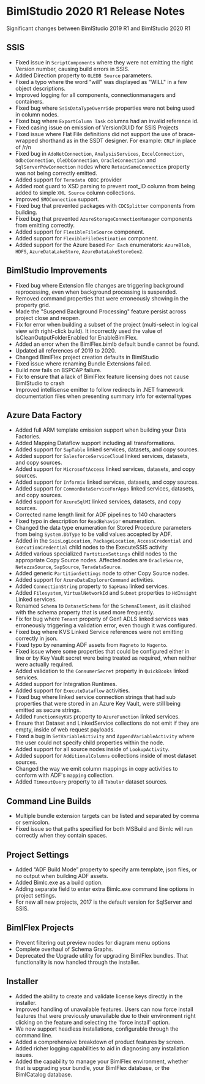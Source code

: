 # BimlStudio 2020 R1 Release Notes

Significant changes between BimlStudio 2019 R1 and BimlStudio 2020 R1

## SSIS
* Fixed issue in `ScriptComponents` where they were not emitting the right Version number, causing build errors in SSIS.
* Added Direction property to `OLEDB Source` parameters.
* Fixed a typo where the word "will" was displayed as "WILL" in a few object descriptions.
* Improved logging for all components, connectionmanagers and containers.
* Fixed bug where `SsisDataTypeOverride` properties were not being used in column nodes.
* Fixed bug where `ExportColumn Task` columns had an invalid reference id. 
* Fixed casing issue on emission of VersionGUID for SSIS Projects
* Fixed issue where Flat File definitions did not support the use of brace-wrapped shorthand as in the SSDT designer. For example: `CRLF` in place of /r/n
* Fixed bug in `AdoNetConnection`, `AnalysisServices`, `ExcelConnection`, `OdbcConnection`, `OleDbConnection`, `OracleConnection` and `SqlServerPdwConnection` nodes where `RetainSameConnection` property was not being correctly emitted.
* Added support for `Teradata ODBC` provider
* Added root guard to XSD parsing to prevent root_ID column from being added to simple `XML Source` column collections.
* Improved `SMOConnection` support.
* Fixed bug that prevented packages with `CDCSplitter` components from building.
* Fixed bug that prevented `AzureStorageConnectionManager` components from emitting correctly.
* Added support for `FlexibleFileSource` component.
* Added support for `FlexibleFileDestination` component.
* Added support for the Azure based `For Each` enumerators: `AzureBlob`, `HDFS`, `AzureDataLakeStore`, `AzureDataLakeStoreGen2`.

## BimlStudio Improvements
* Fixed bug where Extension file changes are triggering background reprocessing, even when background processing is suspended.
* Removed command properties that were erroneously showing in the property grid.
* Made the "Suspend Background Processing" feature persist across project close and reopen.
* Fix for error when building a subset of the project (multi-select in logical view with right-click build). It incorrectly used the value of IsCleanOutputFolderEnabled for EnableBimlFlex.
* Added an error when the BimlFlex.bimlb default bundle cannot be found.
* Updated all references of 2019 to 2020.
* Changed BimlFlex project creation defaults in BimlStudio
* Fixed issue where renaming Bundle Extensions failed.
* Build now fails on BSPCAP failure.
* Fix to ensure that a lack of BimlFlex feature licensing does not cause BimlStudio to crash
* Improved intellisense emitter to follow redirects in .NET framework documentation files when presenting summary info for external types

## Azure Data Factory
* Added full ARM template emission support when building your Data Factories.
* Added Mapping Dataflow support including all transformations.
* Added support for `SapTable` linked services, datasets, and copy sources.
* Added support for `SalesforceServiceCloud` linked services, datasets, and copy sources.
* Added support for `MicrosoftAccess` linked services, datasets, and copy sources.
* Added support for `Informix` linked services, datasets, and copy sources.
* Added support for `CommonDataServiceForApps` linked services, datasets, and copy sources.
* Added support for `AzureSqlMI` linked services, datasets, and copy sources.
* Corrected name length limit for ADF pipelines to 140 characters
* Fixed typo in description for `ReadBehavior` enumeration.
* Changed the data type enumeration for Stored Procedure parameters from being `System.DbType` to be valid values accepted by ADF.
* Added in the `SsisLogLocation`, `PackageLocation`, `AccessCredential` and `ExecutionCredential` child nodes to the ExecuteSSIS activity
* Added various specialized `PartitionSettings` child nodes to the appropriate Copy Source nodes. Affected nodes are `OracleSource`, `NetezzaSource`, `SapSource`, `TeradataSource`.
* Added generic `PartitionSettings` node to other Copy Source nodes.
* Added support for `AzureDataExplorerCommand` activities.
* Added `ConnectionString` property to `SapHana` linked services.
* Added `Filesystem`, `VirtualNetworkId` and `Subnet` properties to `HdInsight` Linked services.
* Renamed `Schema` to `DatasetSchema` for the `SchemaElement`, as it clashed with the schema property that is used more frequently.
* Fix for bug where `Tenant` property of Gen1 ADLS linked services was erroneously triggering a validation error, even though it was configured.
* Fixed bug where KVS Linked Service references were not emitting correctly in json.
* Fixed typo by renaming ADF assets from `Magneto` to `Magento`.
* Fixed issue where some properties that could be configured either in line or by Key Vault secret were being treated as required, when neither were actually required.
* Added validation to the `ConsumerSecret` property in `QuickBooks` linked services.
* Added support for Integration Runtimes.
* Added support for `ExecuteDataflow` activities.
* Fixed bug where linked service connection strings that had sub properties that were stored in an Azure Key Vault, were still being emitted as secure strings.
* Added `FunctionKeyKVS` property to `AzureFunction` linked services.
* Ensure that Dataset and LinkedService collections do not emit if they are empty, inside of web request payloads.
* Fixed a bug in `SetVariableActivity` and `AppendVariableActivity` where the user could not specify child properties within the node.
* Added support for all source nodes inside of `LookupActivity`.
* Added support for `AdditionalColumns` collections inside of most dataset sources.
* Changed the way we emit column mappings in copy activities to conform with ADF's `mapping` collection.
* Added `TimeoutQuery` property to all `Tabular` dataset sources.

## Command Line Builds

* Multiple bundle extension targets can be listed and separated by comma or semicolon.
* Fixed issue so that paths specified for both MSBuild and Bimlc will run correctly when they contain spaces.

## Project Settings

* Added “ADF Build Mode” property to specify arm template, json files, or no output when building ADF assets.
* Added Bimlc.exe as a build option.
* Adding separate field to enter extra Bimlc.exe command line options in project settings.
* For new all new projects, 2017 is the default version for SqlServer and SSIS.

## BimlFlex Projects

* Prevent filtering out preview nodes for diagram menu options
* Complete overhaul of Schema Graphs.
* Deprecated the Upgrade utility for upgrading BimlFlex bundles. That functionality is now handled through the installer.

## Installer

* Added the ability to create and validate license keys directly in the installer.
* Improved handling of unavailable features. Users can now force install features that were previously unavailable due to their environment right clicking on the feature and selecting the 'force install' option.
* We now support headless installations, configurable through the command line.
* Added a comprehensive breakdown of product features by screen.
* Added richer logging capabilities to aid in diagnosing any installation issues.
* Added the capability to manage your BimlFlex environment, whether that is upgrading your bundle, your BimlFlex database, or the BimlCatalog database.

